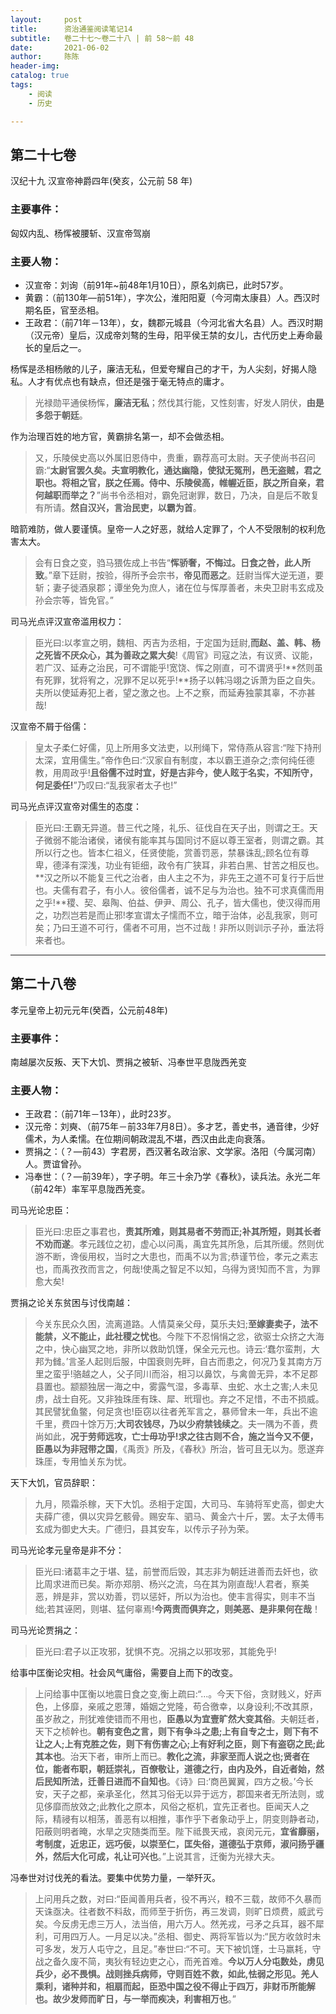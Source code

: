 ```yaml
---
layout:     post
title:      资治通鉴阅读笔记14
subtitle:   卷二十七～卷二十八 | 前 58～前 48
date:       2021-06-02
author:     陈陈
header-img:
catalog: true
tags:
    - 阅读
    - 历史

---
```

## 第二十七卷

汉纪十九 汉宣帝神爵四年(癸亥，公元前 58 年)

### 主要事件：

匈奴内乱、杨恽被腰斩、汉宣帝驾崩

### 主要人物：  
* 汉宣帝：刘询（前91年~前48年1月10日），原名刘病已，此时57岁。
* 黄霸：（前130年—前51年），字次公，淮阳阳夏（今河南太康县）人。西汉时期名臣，官至丞相。
* 王政君：（前71年－13年），女，魏郡元城县（今河北省大名县）人。西汉时期（汉元帝）皇后，汉成帝刘骜的生母，阳平侯王禁的女儿，古代历史上寿命最长的皇后之一。

杨恽是丞相杨敞的儿子，廉洁无私，但爱夸耀自己的才干，为人尖刻，好揭人隐私。人才有优点也有缺点，但还是强于毫无特点的庸才。
>光禄勋平通侯杨恽，**廉洁无私**；然伐其行能，又性刻害，好发人阴伏，**由是多怨于朝廷**。

作为治理百姓的地方官，黄霸排名第一，却不会做丞相。
>又，乐陵侯史高以外属旧恩侍中，贵重，霸荐高可太尉。天子使尚书召问霸:“**太尉官罢久矣。夫宣明教化，通达幽隐，使狱无冤刑，邑无盗贼，君之职也。将相之官，朕之任焉。侍中、乐陵侯高，帷幄近臣，朕之所自亲，君何越职而举之？**”尚书令丞相对，霸免冠谢罪，数日，乃决，自是后不敢复有所请。**然自汉兴，言治民吏，以霸为首**。

暗箭难防，做人要谨慎。皇帝一人之好恶，就给人定罪了，个人不受限制的权利危害太大。
>会有日食之变，驺马猥佐成上书告“**恽骄奢，不悔过。日食之咎，此人所致**。”章下廷尉，按验，得所予会宗书，**帝见而恶之**。廷尉当恽大逆无道，要斩；妻子徙酒泉郡；谭坐免为庶人，诸在位与恽厚善者，未央卫尉韦玄成及孙会宗等，皆免官。”

司马光点评汉宣帝滥用权力：
>臣光曰:以孝宣之明，魏相、丙吉为丞相，于定国为廷尉,**而赵、盖、韩、杨之死皆不厌众心，其为善政之累大矣**!《周官》司寇之法，有议贤、议能，若广汉、延寿之治民，可不谓能乎!宽饶、恽之刚直，可不谓贤乎!**然则虽有死罪，犹将宥之，况罪不足以死乎!**扬子以韩冯翊之诉萧为臣之自失。夫所以使延寿犯上者，望之激之也。上不之察，而延寿独蒙其辜，不亦甚哉!

汉宣帝不屑于俗儒：
>皇太子柔仁好儒，见上所用多文法吏，以刑绳下，常侍燕从容言:“陛下持刑太深，宜用儒生。”帝作色曰:“汉家自有制度，本以霸王道杂之;柰何纯任德教，用周政乎!**且俗儒不过时宜，好是古非今，使人眩于名实，不知所守，何足委任!**”乃叹曰:“乱我家者太子也!”

司马光点评汉宣帝对儒生的态度：
>臣光曰:王霸无异道。昔三代之隆，礼乐、征伐自在天子出，则谓之王。天子微弱不能治诸侯，诸侯有能率其与国同讨不庭以尊王室者，则谓之霸。其所以行之也。皆本仁祖义，任贤使能，赏善罚恶，禁暴诛乱;顾名位有尊卑，德泽有深浅，功业有钜细，政令有广狭耳，非若白黑、甘苦之相反也。**汉之所以不能复三代之治者，由人主之不为，非先王之道不可复行于后世也。夫儒有君子，有小人。彼俗儒者，诚不足与为治也。独不可求真儒而用之乎!**稷、契、皋陶、伯益、伊尹、周公、孔子，皆大儒也，使汉得而用之，功烈岂若是而止邪!孝宣谓太子懦而不立，暗于治体，必乱我家，则可矣；乃曰王道不可行，儒者不可用，岂不过哉！非所以则训示子孙，垂法将来者也。



------
## 第二十八卷

孝元皇帝上初元元年(癸酉，公元前48年)

### 主要事件：

南越屡次反叛、天下大饥、贾捐之被斩、冯奉世平息陇西羌变

### 主要人物：
* 王政君：（前71年－13年），此时23岁。
* 汉元帝：刘奭、（前75年－前33年7月8日）。多才艺，善史书，通音律，少好儒术，为人柔懦。在位期间朝政混乱不堪，西汉由此走向衰落。
* 贾捐之：（？—前43）字君房，西汉著名政治家、文学家。洛阳（今属河南）人。贾谊曾孙。
* 冯奉世：（？—前39年），字子明。年三十余乃学《春秋》，读兵法。永光二年（前42年）率军平息陇西羌变。

司马光论忠臣：
>臣光曰:忠臣之事君也，**责其所难，则其易者不劳而正;补其所短，则其长者不劝而遂**。孝元践位之初，虚心以问禹，禹宜先其所急，后其所缓。然则优游不断，谗佞用权，当时之大患也，而禹不以为言;恭谨节俭，孝元之素志也，而禹孜孜而言之，何哉!使禹之智足不以知，乌得为贤!知而不言，为罪愈大矣!

贾捐之论关东贫困与讨伐南越：
>今关东民众久困，流离道路。人情莫亲父母，莫乐夫妇;**至嫁妻卖子，法不能禁，义不能止，此社稷之忧也**。今陛下不忍悁悁之忿，欲驱士众挤之大海之中，快心幽冥之地，非所以救助饥馑，保全元元也。诗云:‘蠢尔蛮荆，大邦为雠。’言圣人起则后服，中国衰则先畔，自古而患之，何况乃复其南方万里之蛮乎!骆越之人，父子同川而浴，相习以鼻饮，与禽兽无异，本不足郡县置也。颛颛独居一海之中，雾露气湿，多毒草、虫蛇、水土之害;人未见虏，战士自死。又非独珠厓有珠、犀、玳瑁也。弃之不足惜，不击不损威。其民譬犹鱼鳖，何足贪也!臣窃以往者羌军言之，暴师曾未一年，兵出不逾千里，费四十馀万万;**大司农钱尽，乃以少府禁钱续之**。夫一隅为不善，费尚如此，**况于劳师远攻，亡士毋功乎!求之往古则不合，施之当今又不便，臣愚以为非冠带之国**，《禹贡》所及，《春秋》所治，皆可且无以为。愿遂弃珠厓，专用恤关东为忧。

天下大饥，官员辞职：
>九月，陨霜杀稼，天下大饥。丞相于定国，大司马、车骑将军史高，御史大夫薛广德，俱以灾异乞骸骨。赐安车、驷马、黄金六十斤，罢。太子太傅韦玄成为御史大夫。广德归，县其安车，以传示子孙为荣。

司马光论孝元皇帝是非不分：
>臣光曰:诸葛丰之于堪、猛，前誉而后毁，其志非为朝廷进善而去奸也，欲比周求进而已矣。斯亦郑朋、杨兴之流，乌在其为刚直哉!人君者，察美恶，辨是非，赏以劝善，罚以惩奸，所以为治也。使丰言得实，则丰不当绌;若其诬罔，则堪、猛何辜焉!**今两责而俱弃之，则美恶、是非果何在哉**！

司马光论贾捐之：
>臣光曰:君子以正攻邪，犹惧不克。况捐之以邪攻邪，其能免乎!

给事中匡衡论灾相。社会风气庸俗，需要自上而下的改变。
>上问给事中匡衡以地震日食之变,衡上疏曰:“...。今天下俗，贪财贱义，好声色，上侈靡，亲戚之恩薄，婚姻之党隆，苟合徼幸，以身设利;不改其原，虽岁赦之，刑犹难使错而不用也，**臣愚以为宜壹旷然大变其俗**。夫朝廷者，天下之桢幹也。**朝有变色之言，则下有争斗之患;上有自专之士，则下有不让之人;上有克胜之佐，则下有伤害之心;上有好利之臣，则下有盗窃之民;此其本也**。治天下者，审所上而已。**教化之流，非家至而人说之也;贤者在位，能者布职，朝廷崇礼，百僚敬让，道德之行，由内及外，自近者始，然后民知所法，迁善日进而不自知也**。《诗》曰:‘商邑翼翼，四方之极。’今长安，天子之都，亲承圣化，然其习俗无以异于远方，郡国来者无所法则，或见侈靡而放效之;此教化之原本，风俗之枢机，宜先正者也。臣闻天人之际，精祲有以相荡，善恶有以相推，事作乎下者象动乎上，阴变则静者动，阳蔽则明者晻，水旱之灾随类而至。陛下祗畏天戒，哀闵元元，**宜省靡丽，考制度，近忠正，远巧佞，以崇至仁，匡失俗，道德弘于京师，淑问扬乎疆外，然后大化可成，礼让可兴也**。”上说其言，迁衡为光禄大夫。

冯奉世对讨伐羌的看法。要集中优势力量，一举歼灭。
>上问用兵之数，对曰:“臣闻善用兵者，役不再兴，粮不三载，故师不久暴而天诛亟决。往者数不料敌，而师至于折伤，再三发调，则旷日烦费，威武亏矣。今反虏无虑三万人，法当倍，用六万人。然羌戎，弓矛之兵耳，器不犀利，可用四万人。一月足以决。”丞相、御史、两将军皆以为:“民方收敛时未可多发，发万人屯守之，且足。”奉世曰:“不可。天下被饥馑，士马羸耗，守战之备久废不简，夷狄有轻边吏之心，而羌首难。**今以万人分屯数处，虏见兵少，必不畏惧。战则挫兵病师，守则百姓不救，如此,怯弱之形见。羌人乘利，诸种并和，相扇而起，臣恐中国之役不得止于四万，非财币所能解也。故少发师而旷日，与一举而疾决，利害相万也**。”

